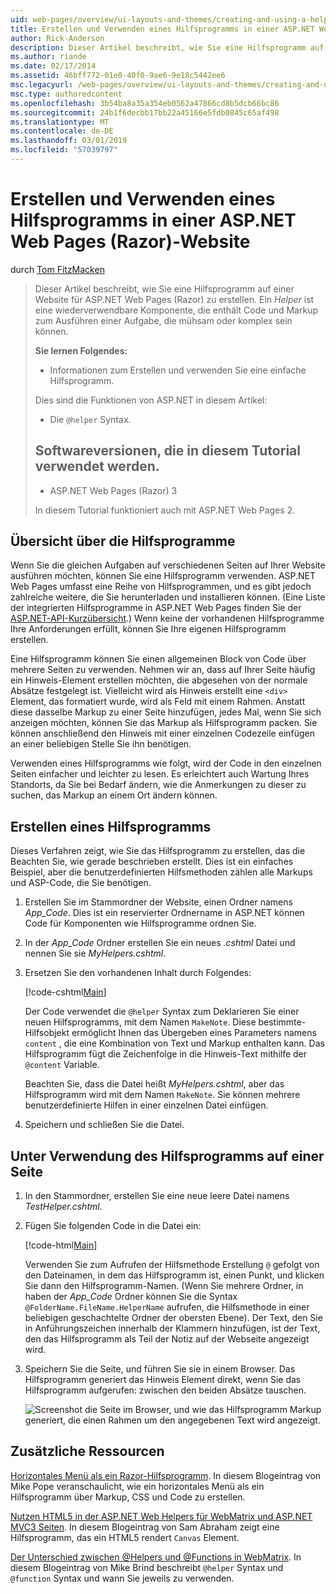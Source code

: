 ```yaml
---
uid: web-pages/overview/ui-layouts-and-themes/creating-and-using-a-helper-in-an-aspnet-web-pages-site
title: Erstellen und Verwenden eines Hilfsprogramms in einer ASP.NET Web Pages (Razor) Standort | Microsoft-Dokumentation
author: Rick-Anderson
description: Dieser Artikel beschreibt, wie Sie eine Hilfsprogramm auf einer Website für ASP.NET Web Pages (Razor) zu erstellen. Ein Hilfsprogramm ist eine wiederverwendbare Komponente, die Code und Markup Perf enthält...
ms.author: riande
ms.date: 02/17/2014
ms.assetid: 46bff772-01e0-40f0-9ae6-9e18c5442ee6
msc.legacyurl: /web-pages/overview/ui-layouts-and-themes/creating-and-using-a-helper-in-an-aspnet-web-pages-site
msc.type: authoredcontent
ms.openlocfilehash: 3b54ba8a35a354eb0562a47866cd8b5dcb66bc86
ms.sourcegitcommit: 24b1f6decbb17bb22a45166e5fdb0845c65af498
ms.translationtype: MT
ms.contentlocale: de-DE
ms.lasthandoff: 03/01/2019
ms.locfileid: "57039797"
---
```

<a name="creating-and-using-a-helper-in-an-aspnet-web-pages-razor-site"></a>Erstellen und Verwenden eines Hilfsprogramms in einer ASP.NET Web Pages (Razor)-Website
====================
durch [Tom FitzMacken](https://github.com/tfitzmac)

> Dieser Artikel beschreibt, wie Sie eine Hilfsprogramm auf einer Website für ASP.NET Web Pages (Razor) zu erstellen. Ein *Helper* ist eine wiederverwendbare Komponente, die enthält Code und Markup zum Ausführen einer Aufgabe, die mühsam oder komplex sein können.
> 
> **Sie lernen Folgendes:** 
> 
> - Informationen zum Erstellen und verwenden Sie eine einfache Hilfsprogramm.
> 
> Dies sind die Funktionen von ASP.NET in diesem Artikel:
> 
> - Die `@helper` Syntax.
>   
> 
> ## <a name="software-versions-used-in-the-tutorial"></a>Softwareversionen, die in diesem Tutorial verwendet werden.
> 
> 
> - ASP.NET Web Pages (Razor) 3
>   
> 
> In diesem Tutorial funktioniert auch mit ASP.NET Web Pages 2.


## <a name="overview-of-helpers"></a>Übersicht über die Hilfsprogramme

Wenn Sie die gleichen Aufgaben auf verschiedenen Seiten auf Ihrer Website ausführen möchten, können Sie eine Hilfsprogramm verwenden. ASP.NET Web Pages umfasst eine Reihe von Hilfsprogrammen, und es gibt jedoch zahlreiche weitere, die Sie herunterladen und installieren können. (Eine Liste der integrierten Hilfsprogramme in ASP.NET Web Pages finden Sie der [ASP.NET-API-Kurzübersicht](https://go.microsoft.com/fwlink/?LinkId=202907).) Wenn keine der vorhandenen Hilfsprogramme Ihre Anforderungen erfüllt, können Sie Ihre eigenen Hilfsprogramm erstellen.

Eine Hilfsprogramm können Sie einen allgemeinen Block von Code über mehrere Seiten zu verwenden. Nehmen wir an, dass auf Ihrer Seite häufig ein Hinweis-Element erstellen möchten, die abgesehen von der normale Absätze festgelegt ist. Vielleicht wird als Hinweis erstellt eine `<div>` Element, das formatiert wurde, wird als Feld mit einem Rahmen. Anstatt diese dasselbe Markup zu einer Seite hinzufügen, jedes Mal, wenn Sie sich anzeigen möchten, können Sie das Markup als Hilfsprogramm packen. Sie können anschließend den Hinweis mit einer einzelnen Codezeile einfügen an einer beliebigen Stelle Sie ihn benötigen.

Verwenden eines Hilfsprogramms wie folgt, wird der Code in den einzelnen Seiten einfacher und leichter zu lesen. Es erleichtert auch Wartung Ihres Standorts, da Sie bei Bedarf ändern, wie die Anmerkungen zu dieser zu suchen, das Markup an einem Ort ändern können.

## <a name="creating-a-helper"></a>Erstellen eines Hilfsprogramms

Dieses Verfahren zeigt, wie Sie das Hilfsprogramm zu erstellen, das die Beachten Sie, wie gerade beschrieben erstellt. Dies ist ein einfaches Beispiel, aber die benutzerdefinierten Hilfsmethoden zählen alle Markups und ASP-Code, die Sie benötigen.

1. Erstellen Sie im Stammordner der Website, einen Ordner namens *App\_Code*. Dies ist ein reservierter Ordnername in ASP.NET können Code für Komponenten wie Hilfsprogramme ordnen Sie.
2. In der *App\_Code* Ordner erstellen Sie ein neues *.cshtml* Datei und nennen Sie sie *MyHelpers.cshtml*.
3. Ersetzen Sie den vorhandenen Inhalt durch Folgendes:

    [!code-cshtml[Main](creating-and-using-a-helper-in-an-aspnet-web-pages-site/samples/sample1.cshtml)]

    Der Code verwendet die `@helper` Syntax zum Deklarieren Sie einer neuen Hilfsprogramms, mit dem Namen `MakeNote`. Diese bestimmte-Hilfsobjekt ermöglicht Ihnen das Übergeben eines Parameters namens `content` , die eine Kombination von Text und Markup enthalten kann. Das Hilfsprogramm fügt die Zeichenfolge in die Hinweis-Text mithilfe der `@content` Variable.

    Beachten Sie, dass die Datei heißt *MyHelpers.cshtml*, aber das Hilfsprogramm wird mit dem Namen `MakeNote`. Sie können mehrere benutzerdefinierte Hilfen in einer einzelnen Datei einfügen.
4. Speichern und schließen Sie die Datei.

## <a name="using-the-helper-in-a-page"></a>Unter Verwendung des Hilfsprogramms auf einer Seite

1. In den Stammordner, erstellen Sie eine neue leere Datei namens *TestHelper.cshtml*.
2. Fügen Sie folgenden Code in die Datei ein:

    [!code-html[Main](creating-and-using-a-helper-in-an-aspnet-web-pages-site/samples/sample2.html)]

    Verwenden Sie zum Aufrufen der Hilfsmethode Erstellung `@` gefolgt von den Dateinamen, in dem das Hilfsprogramm ist, einen Punkt, und klicken Sie dann den Hilfsprogramm-Namen. (Wenn Sie mehrere Ordner, in haben der *App\_Code* Ordner können Sie die Syntax `@FolderName.FileName.HelperName` aufrufen, die Hilfsmethode in einer beliebigen geschachtelte Ordner der obersten Ebene). Der Text, den Sie in Anführungszeichen innerhalb der Klammern hinzufügen, ist der Text, den das Hilfsprogramm als Teil der Notiz auf der Webseite angezeigt wird.
3. Speichern Sie die Seite, und führen Sie sie in einem Browser. Das Hilfsprogramm generiert das Hinweis Element direkt, wenn Sie das Hilfsprogramm aufgerufen: zwischen den beiden Absätze tauschen.

    ![Screenshot die Seite im Browser, und wie das Hilfsprogramm Markup generiert, die einen Rahmen um den angegebenen Text wird angezeigt.](creating-and-using-a-helper-in-an-aspnet-web-pages-site/_static/image1.jpg)

## <a name="additional-resources"></a>Zusätzliche Ressourcen


[Horizontales Menü als ein Razor-Hilfsprogramm](http://mikepope.com/blog/DisplayBlog.aspx?permalink=2341). In diesem Blogeintrag von Mike Pope veranschaulicht, wie ein horizontales Menü als ein Hilfsprogramm über Markup, CSS und Code zu erstellen.

[Nutzen HTML5 in der ASP.NET Web Helpers für WebMatrix und ASP.NET MVC3 Seiten](http://geekswithblogs.net/wildturtle/archive/2010/11/08/html5-in-asp.net-web-pages-helpers-for-webmatrix-and_aspnet_mvc3.aspx). In diesem Blogeintrag von Sam Abraham zeigt eine Hilfsprogramm, das ein HTML5 rendert `Canvas` Element.

[Der Unterschied zwischen @Helpers und @Functions in WebMatrix](http://www.mikesdotnetting.com/Article/173/The-Difference-Between-@Helpers-and-@Functions-In-WebMatrix). In diesem Blogeintrag von Mike Brind beschreibt `@helper` Syntax und `@function` Syntax und wann Sie jeweils zu verwenden.
